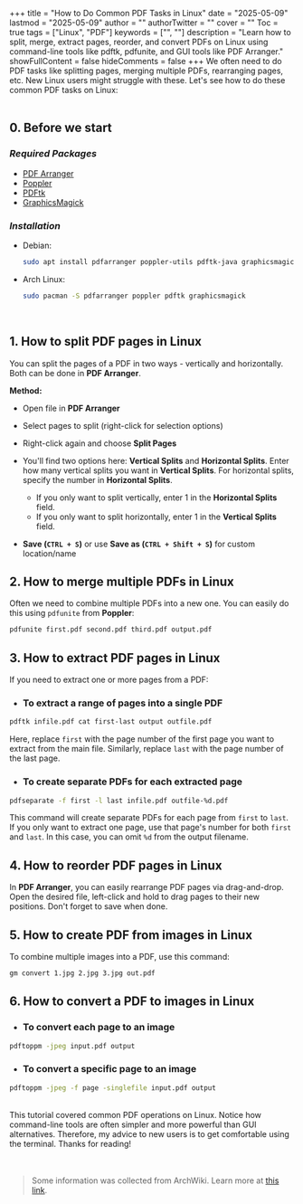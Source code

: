 +++
title = "How to Do Common PDF Tasks in Linux"
date = "2025-05-09"
lastmod = "2025-05-09"
author = ""
authorTwitter = ""
cover = ""
Toc = true
tags = ["Linux", "PDF"]
keywords = ["", ""]
description = "Learn how to split, merge, extract pages, reorder, and convert PDFs on Linux using command-line tools like pdftk, pdfunite, and GUI tools like PDF Arranger."
showFullContent = false
hideComments = false
+++
We often need to do PDF tasks like splitting pages, merging multiple PDFs, rearranging pages, etc. New Linux users might struggle with these. Let's see how to do these common PDF tasks on Linux:
<br><br>

## 0. Before we start
### *Required Packages*
- [PDF Arranger](https://repology.org/project/pdfarranger/versions)
- [Poppler](https://repology.org/project/poppler/versions)
- [PDFtk](https://repology.org/project/pdftk/versions)
- [GraphicsMagick](https://repology.org/project/graphicsmagick/)

### *Installation*
- Debian:  
  ```bash  
  sudo apt install pdfarranger poppler-utils pdftk-java graphicsmagick
- Arch Linux:
  ```bash
  sudo pacman -S pdfarranger poppler pdftk graphicsmagick
 <br>
 
## 1. How to split PDF pages in Linux

You can split the pages of a PDF in two ways - vertically and horizontally. Both can be done in **PDF Arranger**.

**Method:**  
- Open file in **PDF Arranger**
- Select pages to split (right-click for selection options)
- Right-click again and choose **Split Pages**
- You'll find two options here: **Vertical Splits** and **Horizontal Splits**. Enter how many vertical splits you want in **Vertical Splits**. For horizontal splits, specify the number in **Horizontal Splits**.

    - If you only want to split vertically, enter 1 in the **Horizontal Splits** field.
    - If you only want to split horizontally, enter 1 in the **Vertical Splits** field.
- **Save (`CTRL + S`)** or use **Save as (`CTRL + Shift + S`)** for custom location/name

## 2. How to merge multiple PDFs in Linux

Often we need to combine multiple PDFs into a new one. You can easily do this using `pdfunite` from **Poppler**:

```bash
pdfunite first.pdf second.pdf third.pdf output.pdf
```

## 3. How to extract PDF pages in Linux

If you need to extract one or more pages from a PDF:

- ### To extract a range of pages into a single PDF
```bash
pdftk infile.pdf cat first-last output outfile.pdf
```
Here, replace `first` with the page number of the first page you want to extract from the main file. Similarly, replace `last` with the page number of the last page.

- ### To create separate PDFs for each extracted page
```bash
pdfseparate -f first -l last infile.pdf outfile-%d.pdf
```
This command will create separate PDFs for each page from `first` to `last`. If you only want to extract one page, use that page's number for both `first` and `last`. In this case, you can omit `%d` from the output filename.

## 4. How to reorder PDF pages in Linux

In **PDF Arranger**, you can easily rearrange PDF pages via drag-and-drop. Open the desired file, left-click and hold to drag pages to their new positions. Don't forget to save when done.

## 5. How to create PDF from images in Linux

To combine multiple images into a PDF, use this command:
```bash
gm convert 1.jpg 2.jpg 3.jpg out.pdf
```

## 6. How to convert a PDF to images in Linux

- ### To convert each page to an image
```bash
pdftoppm -jpeg input.pdf output
```

- ### To convert a specific page to an image
```bash
pdftoppm -jpeg -f page -singlefile input.pdf output
```
<br>
This tutorial covered common PDF operations on Linux. Notice how command-line tools are often simpler and more powerful than GUI alternatives. Therefore, my advice to new users is to get comfortable using the terminal. Thanks for reading!
<br><br>
<br>

> Some information was collected from ArchWiki. Learn more at [this link](https://wiki.archlinux.org/title/PDF,_PS_and_DjVu).
